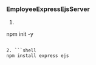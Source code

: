 ### EmployeeExpressEjsServer

 1. ```shell
npm init -y
````

2. ```shell
npm install express ejs
````





